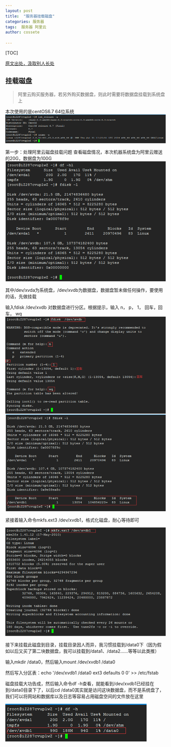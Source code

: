 ```yaml
---
layout: post
title:  "服务器挂载磁盘"
categories: 服务器
tags:  服务器 阿里云
author: cossete

---
```


[TOC]

[原文出处，汲取别人长处](https://www.cnblogs.com/nsw2018/p/6441542.html)

##  挂载磁盘

> 阿里云购买服务器，若另外购买数据盘，则此时需要将数据盘挂载到系统盘上

本次使用的是centOS6.7 64位系统
![1](./assets/1.png)

第一步：处理阿里云磁盘挂载问题
查看磁盘情况，本次机器系统盘为阿里云赠送的20G，数据盘为100G
![2](./assets/2.png)




其中/dev/xvda为系统盘，/dev/xvdb为数据盘，数据盘暂未做任何操作，要使用的话，先做挂载

输入fdisk  /dev/xvdb 对数据盘进行分区。根据提示，输入 n， p， 1， 回车，回车， wq
![3](./assets/3.png)
![4](./assets/4.png)



紧接着输入命令mkfs.ext3 /dev/xvdb1，格式化磁盘，耐心等待即可

![5](./assets/5.png)


接下来挂载此磁盘到目录，挂载目录因人而异，我习惯挂载到/data0下（因为假如以后又买了第二块数据盘，我可以挂载到/data1、/data2......等等以此类推）

输入mkdir /data0，然后输入mount /dev/xvdb1 /data0

然后写入分区表：echo '/dev/xvdb1  /data0 ext3    defaults    0  0' >> /etc/fstab

磁盘挂载大功告成，然后输入命令df -h查看，就能看到/dev/xvdb1已经挂在到/data0目录下了，以后cd /data0其实就是访问这块数据盘，而不是系统盘了，我们可以将网站和数据库以及日志等容易占用磁盘空间的文件放在这里

![6](./assets/6.png)




